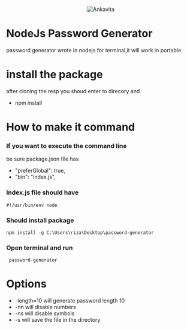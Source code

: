  <p align="center">
 <img src="https://github.com/satiseven7/password-generator/blob/main/passwordgenerator.png?raw=true" alt="Ankavita" />
</p>

# NodeJs Password Generator
password generator wrote in nodejs for terminal,it will work in portable
# install the package
 after cloning the resp you shoud enter to direcory and
- npm install 

# How to make it command
### If you want to execute the command line
be sure package.json file has
-  "preferGlobal": true,
-   "bin": "index.js",
 ### Index.js file should have
 ```ssh
 #!/usr/bin/env node
 ```
 ### Should install package
 ```ssh
 npm install -g C:\Users\riza\Desktop\password-generator
 ```
 ### Open terminal and run 
 ```ssh 
  password-generator
  ```
  # Options
  - -length=10 will generate password length 10
  - -nn will disable numbers
  -  -ns will disable symbols
  -  -s will save the file in the directory
  
